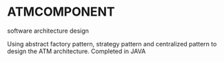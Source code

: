 ATMCOMPONENT
============

software architecture design

Using abstract factory pattern, strategy pattern and centralized pattern to design the ATM architecture.
Completed in JAVA
